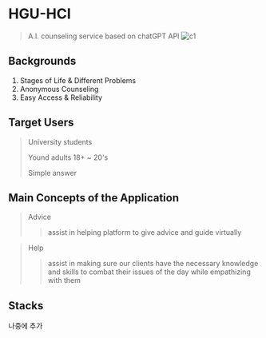 # HGU-HCI
> A.I. counseling service based on chatGPT API
![c1](https://github.com/alexcho617/HGU-HCI/assets/91535597/8027cf4e-a91b-401f-b4eb-2bc9222e3fc6)

## Backgrounds
1. Stages of Life & Different Problems
2. Anonymous Counseling
3. Easy Access & Reliability

## Target Users
> University students
>
>
> Yound adults 18+ ~ 20's
>
>
> Simple answer

## Main Concepts of the Application
> Advice
> > assist in helping platform to give advice and guide virtually


> Help
> > assist in making sure our clients have the necessary knowledge and skills to combat their issues of the day while empathizing with them

## Stacks
나중에 추가


## 
